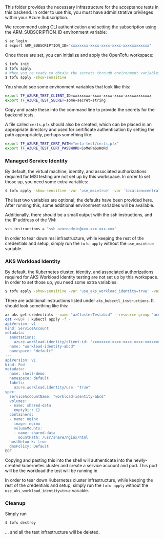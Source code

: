 This folder provides the necessary infrastructure for the acceptance tests in this backend. In order to use this, you must have administrative privileges within your Azure Subscription.

We recommend using CLI authentication and setting the subscription using the ARM_SUBSCRIPTION_ID environment variable:

```bash
$ az login
$ export ARM_SUBSCRIPTION_ID="xxxxxxxx-xxxx-xxxx-xxxx-xxxxxxxxxxxx"
```

Once those are set, you can initialize and apply the OpenTofu workspace:

```bash
$ tofu init
$ tofu apply
# When you're ready to obtain the secrets through environment variables
$ tofu apply -show-sensitive
```

You should see some environment variables that look like this:

```bash
export TF_AZURE_TEST_CLIENT_ID=xxxxxxxx-xxxx-xxxx-xxxx-xxxxxxxxxxxx
export TF_AZURE_TEST_SECRET=some~secret~string
```

Copy and paste these into the command line to provide the secrets for the backend tests.

A file called `certs.pfx` should also be created, which can be placed in an appropriate directory and used for certificate authentication by setting the path appropriately, perhaps something like:

```bash
export TF_AZURE_TEST_CERT_PATH="meta-test/certs.pfx"
export TF_AZURE_TEST_CERT_PASSWORD=SoMePaSsWoRd
```

### Managed Service Identity

By default, the virtual machine, identity, and associated authorizations required for MSI testing are not set up by this workspace. In order to set those up, you need some extra variables:

```bash
$ tofu apply -show-sensitive -var 'use_msi=true' -var 'location=centralus' -var 'ssh_pub_key_path=~/.ssh/id_rsa.pub'
```

The last two variables are optional; the defaults have been provided here. After running this, some additional environment variables will be available.

Additionally, there should be a small output with the ssh instructions, and the IP address of the VM:

```bash
ssh_instructions = "ssh azureadmin@xxx.xxx.xxx.xxx"
```

In order to tear down msi infrastructure, while keeping the rest of the credentials and setup, simply run the `tofu apply` without the `use_msi=true` variable.

### AKS Workload Identity

By default, the Kubernetes cluster, identity, and associated authorizations required for AKS Workload Identity testing are not set up by this workspace. In order to set those up, you need some extra variables:

```bash
$ tofu apply -show-sensitive -var 'use_aks_workload_identity=true' -var 'location=centralus'
```

There are additional instructions listed under `aks_kubectl_instructions`. It should look something like this:

```bash
az aks get-credentials --name "azClusterTestabcd" --resource-group "acctestRG-backend-xxxx-abcd"
cat <<EOF | kubectl apply -f -
apiVersion: v1
kind: ServiceAccount
metadata:
  annotations:
    azure.workload.identity/client-id: "xxxxxxxx-xxxx-xxxx-xxxx-xxxxxxxxxxxx"
  name: "workload-identity-abcd"
  namespace: "default"
---
apiVersion: v1
kind: Pod
metadata:
  name: shell-demo
  namespace: default
  labels:
    azure.workload.identity/use: "true"
spec:
  serviceAccountName: "workload-identity-abcd"
  volumes:
  - name: shared-data
    emptyDir: {}
  containers:
  - name: nginx
    image: nginx
    volumeMounts:
    - name: shared-data
      mountPath: /usr/share/nginx/html
  hostNetwork: true
  dnsPolicy: Default
EOF
```

Copying and pasting this into the shell will authenticate into the newly-created kubernetes cluster and create a service account and pod. This pod will be the workload the test will be running in.

In order to tear down Kubernetes cluster infrastructure, while keeping the rest of the credentials and setup, simply run the `tofu apply` without the `use_aks_workload_identity=true` variable.

### Cleanup

Simply run

```bash
$ tofu destroy
```

... and all the test infrastructure will be deleted.
